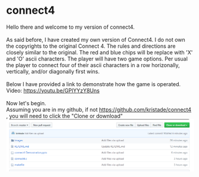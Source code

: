 # connect4
Hello there and welcome to my version of connect4.<br/><br/>
As said before, I have created my own version of Connect4. I do not own the copyrights to the original Connect 4. The rules and directions are closely similar to the original. The red and blue chips will be replace with 'X' and 'O' ascii characters. The player will have two game options. Per usual the player to connect four of their ascii characters in a row horizonally, vertically, and/or diagonally first wins.<br /><br/>
Below I have provided a link to demonstrate how the game is operated.<br/>
Video: https://youtu.be/GPlYYzY8Uns
<br/><br/>
Now let's begin.<br/>
Assuming you are in my github, if not https://github.com/kristade/connect4 , you will need to click the "Clone or download"
![](images/clone.PNG)
